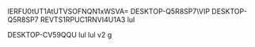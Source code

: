 IERFU0tUT1AtUTVSOFNQN1xWSVA=
DESKTOP-Q5R8SP7\VIP
DESKTOP-Q5R8SP7
REVTS1RPUC1RNVI4U1A3
lul

DESKTOP-CV59QQU
lul
lul v2
g
